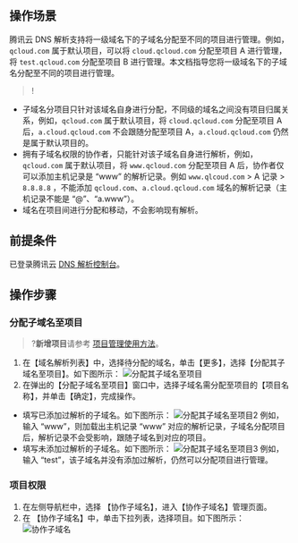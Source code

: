 ## 操作场景

腾讯云 DNS 解析支持将一级域名下的子域名分配至不同的项目进行管理。例如，`qcloud.com` 属于默认项目，可以将 `cloud.qcloud.com` 分配至项目 A 进行管理，将 `test.qcloud.com` 分配至项目 B 进行管理。本文档指导您将一级域名下的子域名分配至不同的项目进行管理。

>!
- 子域名分项目只针对该域名自身进行分配，不同级的域名之间没有项目归属关系，例如，`qcloud.com` 属于默认项目，将 `cloud.qcloud.com` 分配至项目 A 后，`a.cloud.qcloud.com` 不会跟随分配至项目 A，`a.cloud.qcloud.com` 仍然是属于默认项目的。
- 拥有子域名权限的协作者，只能针对该子域名自身进行解析，例如，`qcloud.com` 属于默认项目，将 `www.qcloud.com` 分配至项目 A 后，协作者仅可以添加主机记录是 “www” 的解析记录。例如 `www.qlcoud.com` > A 记录 > `8.8.8.8` ，不能添加 `qcloud.com`、`a.cloud.qcloud.com` 域名的解析记录（主机记录不能是 “@”、“a.www”）。
- 域名在项目间进行分配和移动，不会影响现有解析。

## 前提条件
已登录腾讯云 [DNS 解析控制台](https://console.cloud.tencent.com/cns)。

## 操作步骤

### 分配子域名至项目
>?**新增项目**请参考 [项目管理使用方法](https://cloud.tencent.com/document/product/378/10861)。
>
1. 在【域名解析列表】中，选择待分配的域名，单击【更多】，选择【分配其子域名至项目】。如下图所示：
 ![分配其子域名至项目](https://main.qcloudimg.com/raw/45f3cc6be71d17ee3483bf06b04df987.png)
2. 在弹出的【分配子域名至项目】窗口中，选择子域名需分配至项目的【项目名称】，并单击【确定】，完成操作。
 - 填写已添加过解析的子域名。如下图所示：
![分配其子域名至项目2](https://main.qcloudimg.com/raw/5251794a1524a507df02a9421bb7f391.png)
例如，输入 “www”，则加载出主机记录 “www” 对应的解析记录，子域名分配项目后，解析记录不会受影响，跟随子域名到对应的项目。
 - 填写未添加过解析的子域名。如下图所示：
 ![分配其子域名至项目3](https://main.qcloudimg.com/raw/d16101f8a6baaed4530d58103fc8b890.png)
例如，输入 “test”，该子域名并没有添加过解析，仍然可以分配项目进行管理。


### 项目权限
1. 在左侧导航栏中，选择 【协作子域名】，进入【协作子域名】管理页面。
2. 在 【协作子域名】中，单击下拉列表，选择项目。如下图所示：
![协作子域名](https://main.qcloudimg.com/raw/5dc162017f11bac1b0aebe39c76e596c.png)



